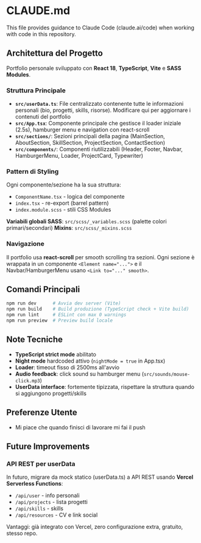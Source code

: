 # CLAUDE.md

This file provides guidance to Claude Code (claude.ai/code) when working with code in this repository.

## Architettura del Progetto

Portfolio personale sviluppato con **React 18**, **TypeScript**, **Vite** e **SASS Modules**.

### Struttura Principale

- **`src/userData.ts`**: File centralizzato contenente tutte le informazioni personali (bio, progetti, skills, risorse). Modificare qui per aggiornare i contenuti del portfolio
- **`src/App.tsx`**: Componente principale che gestisce il loader iniziale (2.5s), hamburger menu e navigation con react-scroll
- **`src/sections/`**: Sezioni principali della pagina (MainSection, AboutSection, SkillSection, ProjectSection, ContactSection)
- **`src/components/`**: Componenti riutilizzabili (Header, Footer, Navbar, HamburgerMenu, Loader, ProjectCard, Typewriter)

### Pattern di Styling

Ogni componente/sezione ha la sua struttura:
- `ComponentName.tsx` - logica del componente
- `index.tsx` - re-export (barrel pattern)
- `index.module.scss` - stili CSS Modules

**Variabili globali SASS**: `src/scss/_variables.scss` (palette colori primari/secondari)
**Mixins**: `src/scss/_mixins.scss`

### Navigazione

Il portfolio usa **react-scroll** per smooth scrolling tra sezioni. Ogni sezione è wrappata in un componente `<Element name="...">` e il Navbar/HamburgerMenu usano `<Link to="..." smooth>`.

## Comandi Principali

```bash
npm run dev      # Avvia dev server (Vite)
npm run build    # Build produzione (TypeScript check + Vite build)
npm run lint     # ESLint con max 0 warnings
npm run preview  # Preview build locale
```

## Note Tecniche

- **TypeScript strict mode** abilitato
- **Night mode** hardcoded attivo (`nightMode = true` in App.tsx)
- **Loader**: timeout fisso di 2500ms all'avvio
- **Audio feedback**: click sound su hamburger menu (`src/sounds/mouse-click.mp3`)
- **UserData interface**: fortemente tipizzata, rispettare la struttura quando si aggiungono progetti/skills

## Preferenze Utente

- Mi piace che quando finisci di lavorare mi fai il push

## Future Improvements

### API REST per userData
In futuro, migrare da mock statico (userData.ts) a API REST usando **Vercel Serverless Functions**:
- `/api/user` - info personali
- `/api/projects` - lista progetti
- `/api/skills` - skills
- `/api/resources` - CV e link social

Vantaggi: già integrato con Vercel, zero configurazione extra, gratuito, stesso repo.
